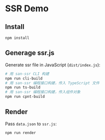 # SSR Demo

## Install

```
npm install
```

## Generage ssr.js

Generate ssr file in JavaScript (`dist/index.js`):

```bash
# 用 san-ssr CLI 构建
npm run cli-build
# 用 san-ssr 编程接口构建，传入 TypeScript 文件
npm run ts-build
# 用 san-ssr 编程接口构建，传入组件对象
npm run cpnt-build
```

## Render

Pass `data.json` to `ssr.js`:

```bash
npm run render
```
